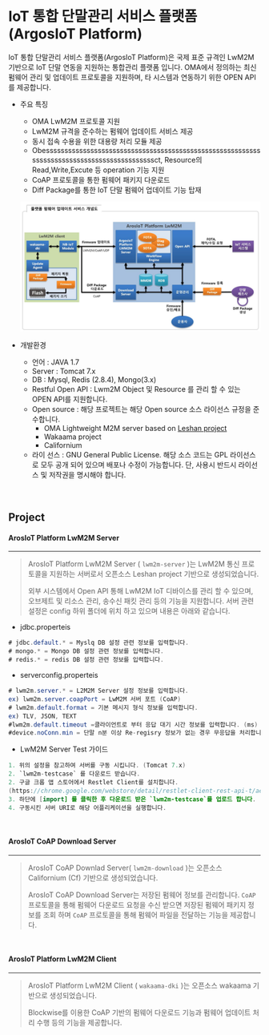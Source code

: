 IoT 통합 단말관리 서비스 플랫폼(ArgosIoT Platform)
=============
IoT 통합 단말관리 서비스 플랫폼(ArgosIoT Platform)은 국제 표준 규격인 LwM2M 기반으로 IoT 단말 연동을 지원하는 통합관리 플랫폼 입니다.
OMA에서 정의하는 최신 펌웨어 관리 및 업데이트 프로토콜을 지원하며, 타 시스템과 연동하기 위한 OPEN API를 제공합니다.

* 주요 특징 
 	* OMA LwM2M 프로토콜 지원 
 	* LwM2M 규격을 준수하는 펌웨어 업데이트 서비스 제공
 	* 동시 접속 수용을 위한 대용량 처리 모듈 제공
 	* Obesssssssssssssssssssssssssssssssssssssssssssssssssssssssssssssssssssssssssssssssssssssssssssct, Resource의 Read,Write,Excute 등 operation 기능 지원
 	* CoAP 프로토콜을 통한 펌웨어 패키지 다운로드
 	* Diff Package를 통한 IoT 단말 펌웨어 업데이트 기능 탑재
 	
	![Leshan](https://raw.githubusercontent.com/DKITechnology/LwM2M/DKITechnology-etc/concept_diagram.JPG)

* 개발환경
	* 언어 : JAVA 1.7
	* Server : Tomcat 7.x
	* DB : Mysql, Redis (2.8.4), Mongo(3.x)
	* Restful Open API : Lwm2M Object 및 Resource 를 관리 할 수 있는 OPEN API를 지원합니다.
	* Open source : 해당 프로젝트는 해당 Open source 소스 라이선스 규정을 준수합니다.  
		* OMA Lightweight M2M server based on [Leshan project](https://github.com/eclipse/leshan)
		* Wakaama project 
		* Californium 
	* 라이 선스 : GNU General Public License. 해당 소스 코드는 GPL 라이선스로 모두 공개 되어 있으며 배포나 수정이 가능합니다. 단, 사용시 반드시 라이선스 및 저작권을 명시해야 합니다. 
<br/><br/><br/>

## Project

#### ArosIoT Platform LwM2M Server
------

> ArosIoT Platform LwM2M Server ( `lwm2m-server` )는 LwM2M 통신 프로토콜을 지원하는 서버로서 오픈소스 Leshan project 기반으로 생성되었습니다.<br/>
> 
> 외부 시스템에서 Open API 통해 LwM2M IoT 디바이스를 관리 할 수 있으며, 오브제트 및 리소스 관리, 송수신 패킷 관리 등의 기능을 지원합니다. 
> 서버 관련 설정은 config 하위 폴더에 위치 하고 있으며 내용은 아래와 같습니다.
 * jdbc.properteis
 ``` java
# jdbc.default.* = Myslq DB 설정 관련 정보를 입력합니다.
# mongo.* = Mongo DB 설정 관련 정보를 입력합니다.
# redis.* = redis DB 설정 관련 정보를 입력합니다.
 ```
  * serverconfig.properteis
 ``` java
# lwm2m.server.* = L2M2M Server 설정 정보를 입력합니다.
ex) lwm2m.server.coapPort = LwM2M 서버 포트 (CoAP)
# lwm2m.default.format = 기본 메시지 형식 정보를 입력합니다.
ex) TLV, JSON, TEXT
#lwm2m.default.timeout =클라이언트로 부터 응답 대기 시간 정보를 입력합니다. (ms)
#device.noConn.min = 단말 n분 이상 Re-regisry 정보가 없는 경우 무응답을 처리합니다.
 ```
 
  * LwM2M Server Test 가이드
  ``` java
 1. 위의 설정을 참고하여 서버를 구동 시킵니다. (Tomcat 7.x)
 2. `lwm2m-testcase` 를 다운로드 받습니다.
 2. 구글 크롭 앱 스토어에서 Restlet Client를 설치합니다.  
 (https://chrome.google.com/webstore/detail/restlet-client-rest-api-t/aejoelaoggembcahagimdiliamlcdmfm)
 3. 하단에 [import] 를 클릭한 후 다운로드 받은 `lwm2m-testcase`를 업로드 합니다.
 4. 구동시킨 서버 URI로 해당 어플리케이션을 실행합니다.
 ```
<br/> 

#### ArosIoT CoAP Download Server
------

> ArosIoT CoAP Downlad Server( `lwm2m-download` )는 오픈소스 Californium (Cf) 기반으로 생성되었습니다.
> 
> ArosIoT CoAP Download Server는 저장된 펌웨어 정보를 관리합니다. `CoAP` 프로토콜을 통해 펌웨어 다운로드 요청을 수신 받으면 저장된 펌웨어 패키지 정보를 조회 하며 `CoAP` 프로토콜을 통해 펌웨어 파일을 전달하는 기능을 제공합니다.

<br/> 

#### ArosIoT Platform LwM2M Client
------

> ArosIoT Platform LwM2M Client ( `wakaama-dki` )는 오픈소스 wakaama 기반으로 생성되었습니다.<br/>
> 
> Blockwise를 이용한 CoAP 기반의 펌웨어 다운로드 기능과 펌웨어 업데이트 처리 수행 등의 기능을 제공합니다.
 
